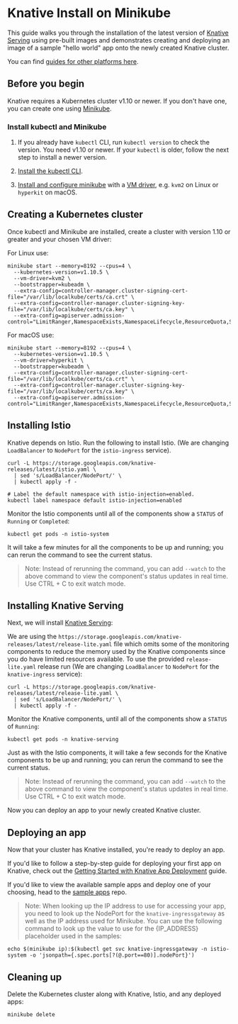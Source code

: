 # Knative Install on Minikube

This guide walks you through the installation of the latest version of
[Knative Serving](https://github.com/knative/serving) using pre-built images and
demonstrates creating and deploying an image of a sample "hello world" app onto
the newly created Knative cluster.

You can find [guides for other platforms here](README.md).

## Before you begin

Knative requires a Kubernetes cluster v1.10 or newer. If you don't have one,
you can create one using [Minikube](https://github.com/kubernetes/minikube).

### Install kubectl and Minikube

1. If you already have `kubectl` CLI, run `kubectl version` to check the
   version.  You need v1.10 or newer.  If your `kubectl` is older, follow
   the next step to install a newer version.

1. [Install the kubectl CLI](https://kubernetes.io/docs/tasks/tools/install-kubectl/#install-kubectl).

1. [Install and configure minikube](https://github.com/kubernetes/minikube#installation)
    with a [VM driver](https://github.com/kubernetes/minikube#requirements), e.g.
    `kvm2` on Linux or `hyperkit` on macOS.

## Creating a Kubernetes cluster

Once kubectl and Minikube are installed, create a cluster with version 1.10 or
greater and your chosen VM driver:

For Linux use:

```shell
minikube start --memory=8192 --cpus=4 \
  --kubernetes-version=v1.10.5 \
  --vm-driver=kvm2 \
  --bootstrapper=kubeadm \
  --extra-config=controller-manager.cluster-signing-cert-file="/var/lib/localkube/certs/ca.crt" \
  --extra-config=controller-manager.cluster-signing-key-file="/var/lib/localkube/certs/ca.key" \
  --extra-config=apiserver.admission-control="LimitRanger,NamespaceExists,NamespaceLifecycle,ResourceQuota,ServiceAccount,DefaultStorageClass,MutatingAdmissionWebhook"
```

For macOS use:

```shell
minikube start --memory=8192 --cpus=4 \
  --kubernetes-version=v1.10.5 \
  --vm-driver=hyperkit \
  --bootstrapper=kubeadm \
  --extra-config=controller-manager.cluster-signing-cert-file="/var/lib/localkube/certs/ca.crt" \
  --extra-config=controller-manager.cluster-signing-key-file="/var/lib/localkube/certs/ca.key" \
  --extra-config=apiserver.admission-control="LimitRanger,NamespaceExists,NamespaceLifecycle,ResourceQuota,ServiceAccount,DefaultStorageClass,MutatingAdmissionWebhook"
```

## Installing Istio

Knative depends on Istio. Run the following to install Istio. (We are changing
`LoadBalancer` to `NodePort` for the `istio-ingress` service).

```shell
curl -L https://storage.googleapis.com/knative-releases/latest/istio.yaml \
  | sed 's/LoadBalancer/NodePort/' \
  | kubectl apply -f -

# Label the default namespace with istio-injection=enabled.
kubectl label namespace default istio-injection=enabled
```

Monitor the Istio components until all of the components show a `STATUS` of
`Running` or `Completed`:

```shell
kubectl get pods -n istio-system
```

It will take a few minutes for all the components to be up and running; you can
rerun the command to see the current status.

> Note: Instead of rerunning the command, you can add `--watch` to the above
  command to view the component's status updates in real time. Use CTRL + C to exit watch mode.

## Installing Knative Serving

Next, we will install [Knative Serving](https://github.com/knative/serving):

We are using the `https://storage.googleapis.com/knative-releases/latest/release-lite.yaml`
file which omits some of the monitoring components to reduce the memory used by
the Knative components since you do have limited resources available. To use the
provided `release-lite.yaml` release run (We are changing
`LoadBalancer` to `NodePort` for the `knative-ingress` service):

```shell
curl -L https://storage.googleapis.com/knative-releases/latest/release-lite.yaml \
  | sed 's/LoadBalancer/NodePort/' \
  | kubectl apply -f -
```

Monitor the Knative components, until all of the components show a `STATUS` of
`Running`:

```shell
kubectl get pods -n knative-serving
```

Just as with the Istio components, it will take a few seconds for the Knative
components to be up and running; you can rerun the command to see the current status.

> Note: Instead of rerunning the command, you can add `--watch` to the above
  command to view the component's status updates in real time. Use CTRL + C to exit watch mode.

Now you can deploy an app to your newly created Knative cluster.

## Deploying an app

Now that your cluster has Knative installed, you're ready to deploy an app.

If you'd like to follow a step-by-step guide for deploying your first app on
Knative, check out the
[Getting Started with Knative App Deployment](getting-started-knative-app.md)
guide.

If you'd like to view the available sample apps and deploy one of your choosing,
head to the [sample apps](../serving/samples/README.md) repo.

> Note: When looking up the IP address to use for accessing your app, you need to look up
  the NodePort for the `knative-ingressgateway` as well as the IP address used for Minikube.
  You can use the following command to look up the value to use for the {IP_ADDRESS} placeholder
  used in the samples:
  ```shell
  echo $(minikube ip):$(kubectl get svc knative-ingressgateway -n istio-system -o 'jsonpath={.spec.ports[?(@.port==80)].nodePort}')
  ```

## Cleaning up

Delete the Kubernetes cluster along with Knative, Istio, and any deployed apps:

```shell
minikube delete
```
